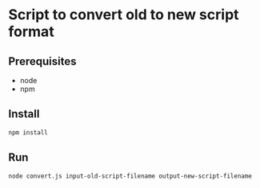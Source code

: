 # Script to convert old to new script format

## Prerequisites

* node
* npm

## Install

```bash
npm install
```

## Run

```bash
node convert.js input-old-script-filename output-new-script-filename
```